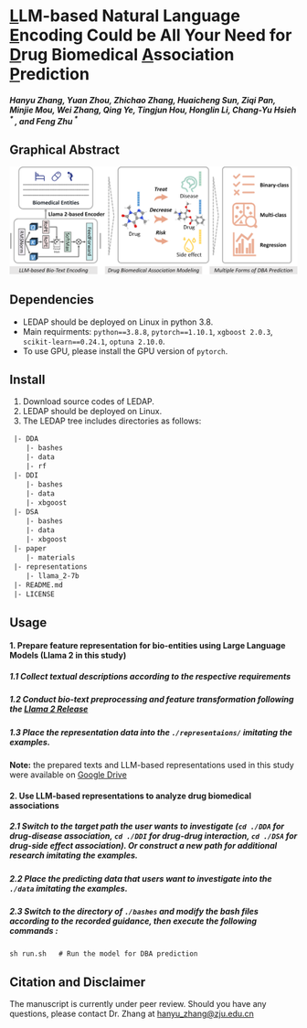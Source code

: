 # <u>L</u>LM-based Natural Language <u>E</u>ncoding Could be All Your Need for <u>D</u>rug Biomedical <u>A</u>ssociation <u>P</u>rediction

##### Hanyu Zhang, Yuan Zhou, Zhichao Zhang, Huaicheng Sun, Ziqi Pan, Minjie Mou, Wei Zhang, Qing Ye, Tingjun Hou, Honglin Li, Chang-Yu Hsieh<sup> * </sup>, and Feng Zhu<sup> * </sup>



## Graphical Abstract

![image](./paper/materials/Graphical-abstract.png) 



## Dependencies

- LEDAP should be deployed on Linux in python 3.8.
- Main requirments: `python==3.8.8`, `pytorch==1.10.1`, `xgboost 2.0.3`, `scikit-learn==0.24.1`, `optuna 2.10.0`.
- To use GPU, please install the GPU version of  `pytorch`.



## Install

1. Download source codes of LEDAP.
2. LEDAP should be deployed on Linux.
3. The LEDAP tree includes directories as follows:

```
 |- DDA
    |- bashes
    |- data
    |- rf
 |- DDI
    |- bashes
    |- data
    |- xbgoost
 |- DSA
    |- bashes
    |- data
    |- xbgoost
 |- paper
    |- materials
 |- representations
    |- llama_2-7b
 |- README.md
 |- LICENSE
```



## Usage

#### 1. Prepare feature representation for bio-entities using Large Language Models (Llama 2 in this study)

##### 1.1 Collect textual descriptions according to the respective requirements

##### 1.2 Conduct bio-text preprocessing and feature transformation following the [Llama 2 Release](https://github.com/Meta-Llama/llama)

##### 1.3 Place the representation data into the `./representaions/` imitating the examples. 

__Note:__ the prepared texts and LLM-based representations used in this study were available on [Google Drive](https://drive.google.com/drive/folders/1Xym2iMiKDzOgwPUQRSrOcTdbri9eZG7u?usp=drive_link)

#### 2. Use LLM-based representations to analyze drug biomedical associations

##### 2.1 Switch to the target path the user wants to investigate (`cd ./DDA` for drug-disease association, `cd ./DDI` for drug-drug interaction, `cd ./DSA` for drug-side effect association). Or construct a new path for additional research imitating the examples.

##### 2.2 Place the predicting data that users want to investigate into the `./data` imitating the examples.

##### 2.3 Switch to the directory of `./bashes` and modify the bash files according to the recorded guidance, then execute the following commands :

```
sh run.sh	# Run the model for DBA prediction
```



## Citation and Disclaimer

The manuscript is currently under peer review. Should you have any questions, please contact Dr. Zhang at hanyu_zhang@zju.edu.cn

